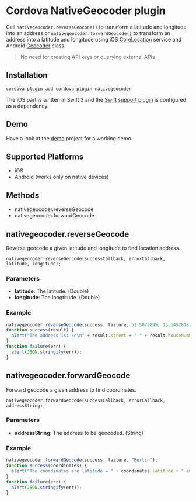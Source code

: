 # Cordova NativeGeocoder plugin

Call `nativegeocoder.reverseGeocode()` to transform a latitude and longitude into an address or `nativegeocoder.forwardGeocode()` to transform an address into a latitude and longitude using iOS [CoreLocation](https://developer.apple.com/library/ios/documentation/CoreLocation/Reference/CoreLocation_Framework/) service and Android [Geocoder](https://developer.android.com/reference/android/location/Geocoder.html) class.

> No need for creating API keys or querying external APIs

## Installation

```
cordova plugin add cordova-plugin-nativegeocoder
```
The iOS part is written in Swift 3 and the [Swift support plugin](https://github.com/akofman/cordova-plugin-add-swift-support) is configured as a dependency.

## Demo

Have a look at the [demo](https://github.com/sebastianbaar/cordova-plugin-nativegeocoder/tree/master/demo) project for a working demo.

## Supported Platforms

- iOS
- Android (works only on native devices)

## Methods

- nativegeocoder.reverseGeocode
- nativegeocoder.forwardGeocode

## nativegeocoder.reverseGeocode

Reverse geocode a given latitude and longitude to find location address.

    nativegeocoder.reverseGeocode(successCallback, errorCallback, latitude, longitude);

### Parameters

- __latitude__: The latitude. (Double)
- __longitude__: The longtitude. (Double)

### Example

```js
nativegeocoder.reverseGeocode(success, failure, 52.5072095, 13.1452818);
function success(result) {
  alert("The address is: \n\n" + result.street + " " + result.houseNumber + ", " + result.postalCode + " " + result.city + " in " + result.countryName + " - " +result.countryCode);
}
function failure(err) {
  alert(JSON.stringify(err));
}
```

## nativegeocoder.forwardGeocode

Forward geocode a given address to find coordinates.

    nativegeocoder.forwardGeocode(successCallback, errorCallback, addressString);

### Parameters

- __addressString__: The address to be geocoded. (String)

### Example

```js
nativegeocoder.forwardGeocode(success, failure, "Berlin");
function success(coordinates) {
  alert("The coordinates are latitude = " + coordinates.latitude + " and longitude = " + coordinates.longitude);
}
function failure(err) {
  alert(JSON.stringify(err));
}
```
